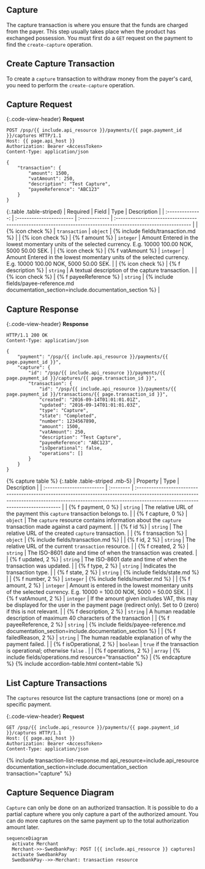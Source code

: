 ## Capture

The capture transaction is where you ensure that the funds are charged from
the payer. This step usually takes place when the product has exchanged
possession. You must first do a `GET` request on the payment to find the
`create-capture` operation.

## Create Capture Transaction

To create a `capture` transaction to withdraw money from the payer's card, you
need to perform the `create-capture` operation.

## Capture Request

{:.code-view-header}
**Request**

```http
POST /psp/{{ include.api_resource }}/payments/{{ page.payment_id }}/captures HTTP/1.1
Host: {{ page.api_host }}
Authorization: Bearer <AccessToken>
Content-Type: application/json

{
    "transaction": {
        "amount": 1500,
        "vatAmount": 250,
        "description": "Test Capture",
        "payeeReference": "ABC123"
    }
}
```

{:.table .table-striped}
|     Required     | Field                    | Type          | Description                                                                                                   |
| :--------------: | :----------------------- | :------------ | :------------------------------------------------------------------------------------------------------------ |
| {% icon check %} | `transaction`            | `object`      | {% include fields/transaction.md %}                        |
| {% icon check %} | {% f amount %}         | `integer`     | Amount Entered in the lowest momentary units of the selected currency. E.g. 10000 100.00 NOK, 5000 50.00 SEK. |
| {% icon check %} | {% f vatAmount %}      | `integer`     | Amount Entered in the lowest momentary units of the selected currency. E.g. 10000 100.00 NOK, 5000 50.00 SEK. |
| {% icon check %} | {% f description %}    | `string`      | A textual description of the capture transaction.                                                             |
| {% icon check %} | {% f payeeReference %} | `string` | {% include fields/payee-reference.md documentation_section=include.documentation_section %}                               |

## Capture Response

{:.code-view-header}
**Response**

```http
HTTP/1.1 200 OK
Content-Type: application/json

{
    "payment": "/psp/{{ include.api_resource }}/payments/{{ page.payment_id }}",
    "capture": {
        "id": "/psp/{{ include.api_resource }}/payments/{{ page.payment_id }}/captures/{{ page.transaction_id }}",
        "transaction": {
            "id": "/psp/{{ include.api_resource }}/payments/{{ page.payment_id }}/transactions/{{ page.transaction_id }}",
            "created": "2016-09-14T01:01:01.01Z",
            "updated": "2016-09-14T01:01:01.03Z",
            "type": "Capture",
            "state": "Completed",
            "number": 1234567890,
            "amount": 1500,
            "vatAmount": 250,
            "description": "Test Capture",
            "payeeReference": "ABC123",
            "isOperational": false,
            "operations": []
        }
    }
}
```

{% capture table %}
{:.table .table-striped .mb-5}
| Property                  | Type      | Description                                                                                                                                                                                                  |
| :------------------------ | :-------- | :----------------------------------------------------------------------------------------------------------------------------------------------------------------------------------------------------------- |
| {% f payment, 0 %}                 | `string`  | The relative URL of the payment this `capture` transaction belongs to.                                                                                                                                       |
| {% f capture, 0 %}                 | `object`  | The `capture` resource contains information about the `capture` transaction made against a card payment.                                                                                                     |
| {% f id %}              | `string`  | The relative URL of the created `capture` transaction.                                                                                                                                                       |
| {% f transaction %}     | `object`  | {% include fields/transaction.md %}                                                                                                                     |
| {% f id, 2 %}             | `string`  | The relative URL of the current  `transaction`  resource.                                                                                                                                                    |
| {% f created, 2 %}        | `string`  | The ISO-8601 date and time of when the transaction was created.                                                                                                                                              |
| {% f updated, 2 %}        | `string`  | The ISO-8601 date and time of when the transaction was updated.                                                                                                                                              |
| {% f type, 2 %}           | `string`  | Indicates the transaction type.                                                                                                                                                                              |
| {% f state, 2 %}          | `string`  | {% include fields/state.md %} |
| {% f number, 2 %}         | `integer` | {% include fields/number.md %} |
| {% f amount, 2 %}         | `integer` | Amount is entered in the lowest momentary units of the selected currency. E.g. 10000 = 100.00 NOK, 5000 = 50.00 SEK.                                                                                         |
| {% f vatAmount, 2 %}      | `integer` | If the amount given includes VAT, this may be displayed for the user in the payment page (redirect only). Set to 0 (zero) if this is not relevant.                                                           |
| {% f description, 2 %}    | `string`  | A human readable description of maximum 40 characters of the transaction                                                                                                                                     |
| {% f payeeReference, 2 %} | `string`  | {% include fields/payee-reference.md documentation_section=include.documentation_section %}                                                                                                                              |
| {% f failedReason, 2 %}   | `string`  | The human readable explanation of why the payment failed.                                                                                                                                                    |
| {% f isOperational, 2 %}  | `boolean` | `true`  if the transaction is operational; otherwise  `false` .                                                                                                                                              |
| {% f operations, 2 %}     | `array`   | {% include fields/operations.md resource="transaction" %}                                                                                                  |
{% endcapture %}
{% include accordion-table.html content=table %}

## List Capture Transactions

The `captures` resource list the capture transactions (one or more) on a
specific payment.

{:.code-view-header}
**Request**

```http
GET /psp/{{ include.api_resource }}/payments/{{ page.payment_id }}/captures HTTP/1.1
Host: {{ page.api_host }}
Authorization: Bearer <AccessToken>
Content-Type: application/json
```

{% include transaction-list-response.md api_resource=include.api_resource documentation_section=include.documentation_section transaction="capture" %}

## Capture Sequence Diagram

`Capture` can only be done on an authorized transaction. It is possible to do a
partial capture where you only capture a part of the authorized amount. You can
do more captures on the same payment up to the total authorization amount later.

```mermaid
sequenceDiagram
  activate Merchant
  Merchant->>-SwedbankPay: POST [{{ include.api_resource }} captures]
  activate SwedbankPay
  SwedbankPay-->>-Merchant: transaction resource
```
